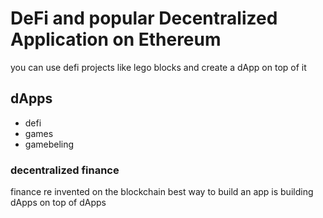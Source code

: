 # DeFi and popular Decentralized Application on Ethereum

you can use defi projects like lego blocks and create a dApp on top of it

## dApps
- defi
- games
- gamebeling

### decentralized finance
finance re invented on the blockchain
best way to build an app is building dApps on top of dApps